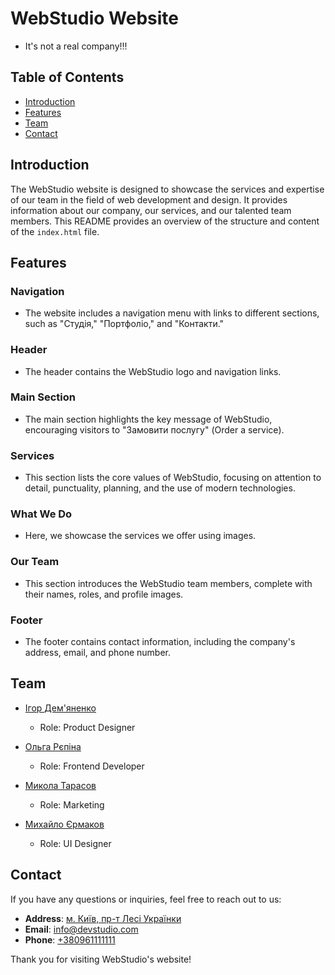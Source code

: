 # WebStudio Website

- It's not a real company!!!

## Table of Contents
- [Introduction](#introduction)
- [Features](#features)
- [Team](#team)
- [Contact](#contact)

## Introduction
The WebStudio website is designed to showcase the services and expertise of our team in the field of web development and design. It provides information about our company, our services, and our talented team members. This README provides an overview of the structure and content of the `index.html` file.

## Features
### Navigation
- The website includes a navigation menu with links to different sections, such as "Студія," "Портфоліо," and "Контакти."

### Header
- The header contains the WebStudio logo and navigation links.

### Main Section
- The main section highlights the key message of WebStudio, encouraging visitors to "Замовити послугу" (Order a service).

### Services
- This section lists the core values of WebStudio, focusing on attention to detail, punctuality, planning, and the use of modern technologies.

### What We Do
- Here, we showcase the services we offer using images.

### Our Team
- This section introduces the WebStudio team members, complete with their names, roles, and profile images.

### Footer
- The footer contains contact information, including the company's address, email, and phone number.

## Team
- [Ігор Дем'яненко](./images/imgworker1.jpg)
  - Role: Product Designer

- [Ольга Рєпіна](./images/imgworker2.jpg)
  - Role: Frontend Developer

- [Микола Тарасов](./images/imgworker3.jpg)
  - Role: Marketing

- [Михайло Єрмаков](./images/imgworker4.jpg)
  - Role: UI Designer

## Contact
If you have any questions or inquiries, feel free to reach out to us:

- **Address**: [м. Київ, пр-т Лесі Українки](https://maps.app.goo.gl/LzUFN4JF3rZMBpJa8)
- **Email**: [info@devstudio.com](mailto:info@devstudio.com)
- **Phone**: [+380961111111](tel:+380961111111)

Thank you for visiting WebStudio's website!
